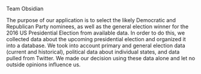 Team Obsidian

The purpose of our application is to select the likely Democratic and Republican Party nominees, as well as the general election winner for the 2016 US Presidential Election from available data. In order to do this, we collected data about the upcoming presidential election and organized it into a database. We took into account primary and general election data (current and historical), political data about individual states, and data pulled from Twitter. We made our decision using these data alone and let no outside opinions influence us. 